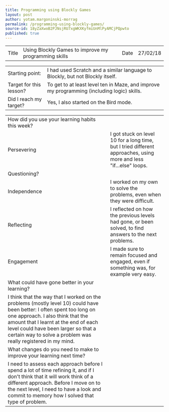 ```yaml
---
title: Programming using Blockly Games
layout: post
author: yotam.margoninski-morrag
permalink: /programming-using-blockly-games/
source-id: 18yZaXwoB2PJNsjRU7xgWKXKyfmiUnMlPyAMCjPQpwto
published: true
---
```

<table>
  <tr>
    <td>Title</td>
    <td>Using Blockly Games to improve my programming skills</td>
    <td>Date</td>
    <td>27/02/18</td>
  </tr>
</table>


<table>
  <tr>
    <td>Starting point:</td>
    <td>I had used Scratch and a similar language to Blockly, but not Blockly itself.</td>
  </tr>
  <tr>
    <td>Target for this lesson?</td>
    <td>To get to at least level ten in Maze, and improve my programming (including logic) skills.</td>
  </tr>
  <tr>
    <td>Did I reach my target? </td>
    <td>Yes, I also started on the Bird mode.</td>
  </tr>
</table>


<table>
  <tr>
    <td>How did you use your learning habits this week?</td>
    <td></td>
  </tr>
  <tr>
    <td>Persevering</td>
    <td>I got stuck on level 10 for a long time, but I tried different approaches, using more and less "if...else" loops.</td>
  </tr>
  <tr>
    <td>Questioning?</td>
    <td></td>
  </tr>
  <tr>
    <td>Independence</td>
    <td>I worked on my own to solve the problems, even when they were difficult.</td>
  </tr>
  <tr>
    <td>Reflecting</td>
    <td>I reflected on how the previous levels had gone, or been solved, to find answers to the next problems.</td>
  </tr>
  <tr>
    <td>Engagement</td>
    <td>I made sure to remain focused and engaged, even if something was, for example very easy.</td>
  </tr>
  <tr>
    <td>What could have gone better in your learning?</td>
    <td></td>
  </tr>
  <tr>
    <td>I think that the way that I worked on the problems (mostly level 10) could have been better: I often spent too long on one approach. I also think that the amount that I learnt at the end of each level could have been larger so that a certain way to solve a problem was really registered in my mind.</td>
    <td></td>
  </tr>
  <tr>
    <td>What changes do you need to make to improve your learning next time?</td>
    <td></td>
  </tr>
  <tr>
    <td>I need to assess each approach before I spend a lot of time refining it, and if I don't think that it will work think of a different approach. Before I move on to the next level, I need to have a look and commit to memory how I solved that type of problem.</td>
    <td></td>
  </tr>
</table>


